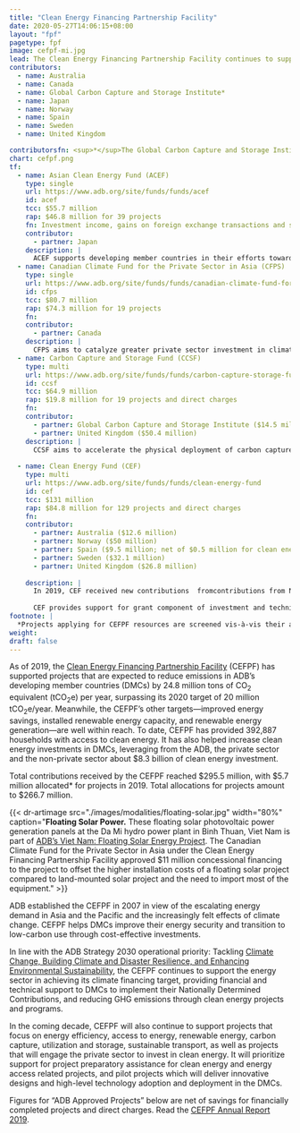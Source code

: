 ```yaml
---
title: "Clean Energy Financing Partnership Facility"
date: 2020-05-27T14:06:15+08:00
layout: "fpf"
pagetype: fpf
image: cefpf-mi.jpg
lead: The Clean Energy Financing Partnership Facility continues to support projects that focus on energy efficiency; access to energy; renewable energy; carbon capture, utilization, and storage; sustainable transport; and projects that engage the private sector to invest in clean energy. In 2019, total contributions received by the facility reached $295.5 million.
contributors:
  - name: Australia
  - name: Canada
  - name: Global Carbon Capture and Storage Institute*
  - name: Japan
  - name: Norway
  - name: Spain
  - name: Sweden 
  - name: United Kingdom

contributorsfn: <sup>*</sup>The Global Carbon Capture and Storage Institute was a contributor to the multi-partner Carbon Capture and Storage Fund from 2009 to 2018.
chart: cefpf.png
tf:
  - name: Asian Clean Energy Fund (ACEF)
    type: single
    url: https://www.adb.org/site/funds/funds/acef
    id: acef
    tcc: $55.7 million  
    rap: $46.8 million for 39 projects
    fn: Investment income, gains on foreign exchange transactions and savings on closed projects are used for project commitments. Hence, project commitments may exceed contributions.  
    contributor:
      - partner: Japan
    description: |
      ACEF supports developing member countries in their efforts towards reducing greenhouse gases through utilization of renewable energy and energy efficiency technologies. ACEF prioritizes activities that will be implemented in cooperation with Japanese aid agencies, as the part of the Enhanced Sustainable Development for Asia initiative.
  - name: Canadian Climate Fund for the Private Sector in Asia (CFPS)
    type: single
    url: https://www.adb.org/site/funds/funds/canadian-climate-fund-for-the-private-sector-in-asia
    id: cfps
    tcc: $80.7 million
    rap: $74.3 million for 19 projects
    fn:   
    contributor:
      - partner: Canada
    description: |
      CFPS aims to catalyze greater private sector investment in climate change mitigation and adaptation by helping the private sector overcome technology risks and cost hurdles to initiate and scale-up projects that reduce greenhouse gas (GHG) emissions and increase climate resilience.
  - name: Carbon Capture and Storage Fund (CCSF)
    type: multi
    url: https://www.adb.org/site/funds/funds/carbon-capture-storage-fund
    id: ccsf
    tcc: $64.9 million
    rap: $19.8 million for 19 projects and direct charges
    fn:   
    contributor:
      - partner: Global Carbon Capture and Storage Institute ($14.5 million) 
      - partner: United Kingdom ($50.4 million)
    description: |
      CCSF aims to accelerate the physical deployment of carbon capture and storage (CCS) demonstration projects by (i) promoting projects, (ii) engaging in capacity development for CCS, (iii) supporting geological investigations and environmental studies related to potential carbon dioxide storage sites, and (iv) undertaking community awareness and support programs. The Global Carbon Capture and Storage Institute was a contributor to the multi-partner Carbon Capture and Storage Fund from 2009 to 2018. 
      
  - name: Clean Energy Fund (CEF)
    type: multi
    url: https://www.adb.org/site/funds/funds/clean-energy-fund
    id: cef
    tcc: $131 million
    rap: $84.8 million for 129 projects and direct charges
    fn:   
    contributor:
      - partner: Australia ($12.6 million)  
      - partner: Norway ($50 million)
      - partner: Spain ($9.5 million; net of $0.5 million for clean energy expert)
      - partner: Sweden ($32.1 million)
      - partner: United Kingdom ($26.8 million)
     
    description: |
      In 2019, CEF received new contributions  fromcontributions from Norway ($3.3 million), Sweden ($5.8 million), and the United Kingdom ($5.9 million).
      
      CEF provides support for grant component of investment and technical assistance that lead to increased investment in clean energy, through a combination of (i) efficient energy use that extracts greater service value from each primary energy unit consumed and (ii) increased use of indigenous forms of renewable energy. 
footnote: |
  *Projects applying for CEFPF resources are screened vis-à-vis their alignment with CEFPF objectives. Projects that pass this screening receive an authorization from the Climate Change Steering Committee (CCSC), and this triggers CEFPF to allocate funds for them. Projects with CCSC authorization can now include CEFPF funding in its project documents and proceed with regular ADB approval process. "Allocation," therefore, refers to CEFPF resources earmarked for projects authorized by the CCSC, which may include projects that are still awaiting approval by ADB. 
weight: 
draft: false
---
```


As of 2019, the [Clean Energy Financing Partnership Facility](https://www.adb.org/site/funds/funds/clean-energy-financing-partnership-facility) (CEFPF) has supported projects that are expected to reduce emissions in ADB’s developing member countries (DMCs) by 24.8 million tons of CO<sub>2</sub> equivalent (tCO<sub>2</sub>e) per year, surpassing its 2020 target of 20 million tCO<sub>2</sub>e/year. Meanwhile, the CEFPF’s other targets—improved energy savings, installed renewable energy capacity, and renewable energy generation—are well within reach. To date, CEFPF has provided 392,887 households with access to clean energy. It has also helped increase clean energy investments in DMCs, leveraging from the ADB, the private sector and the non-private sector about $8.3 billion of clean energy investment.

Total contributions received by the CEFPF reached $295.5 million, with $5.7 million allocated* for projects in 2019. Total allocations for projects amount to $266.7 million.

{{< dr-artimage src="./images/modalities/floating-solar.jpg" width="80%" caption="**Floating Solar Power.** These floating solar photovoltaic power generation panels at the Da Mi hydro power plant in Binh Thuan, Viet Nam is part of [ADB’s Viet Nam: Floating Solar Energy Project](https://www.adb.org/projects/51327-001/main). The Canadian Climate Fund for the Private Sector in Asia under the Clean Energy Financing Partnership Facility approved $11 million concessional financing to the project to offset the higher installation costs of a floating solar project compared to land-mounted solar project and the need to import most of the equipment." >}}

ADB established the CEFPF in 2007 in view of the escalating energy demand in Asia and the Pacific and the increasingly felt effects of climate change. CEFPF helps DMCs improve their energy security and transition to low-carbon use through cost-effective investments.

In line with the ADB Strategy 2030 operational priority: Tackling [Climate Change, Building Climate and Disaster Resilience, and Enhancing Environmental Sustainability](./strategy-2030/climate-change/), the CEFPF continues to support the energy sector in achieving its climate financing target, providing financial and technical support to DMCs to implement their Nationally Determined Contributions, and reducing GHG emissions through clean energy projects and programs.

In the coming decade, CEFPF will also continue to support projects that focus on energy efficiency, access to energy, renewable energy, carbon capture, utilization and storage, sustainable transport, as well as projects that will engage the private sector to invest in clean energy. It will prioritize support for project preparatory assistance for clean energy and energy access related projects, and pilot projects which will deliver innovative designs and high-level technology adoption and deployment in the DMCs.

Figures for “ADB Approved Projects” below are net of savings for financially completed projects and direct charges. Read the [CEFPF Annual Report 2019](https://www.adb.org/documents/clean-energy-financing-partnership-facility-annual-report-2019).